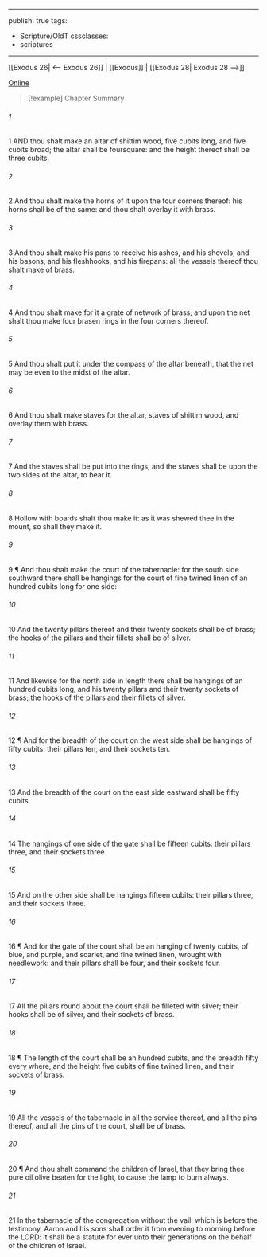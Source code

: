 

---
publish: true
tags:
  - Scripture/OldT
cssclasses:
  - scriptures
---
[[Exodus 26| <-- Exodus 26]] | [[Exodus]] | [[Exodus 28| Exodus 28 -->]]

[Online](https://churchofjesuschrist.org/study/scriptures/ot/ex/27?lang=eng)

>[!example] Chapter Summary
>
###### 1
1 AND thou shalt make an altar of shittim wood, five cubits long, and five cubits broad; the altar shall be foursquare: and the height thereof shall be three cubits.
###### 2
2 And thou shalt make the horns of it upon the four corners thereof: his horns shall be of the same: and thou shalt overlay it with brass.
###### 3
3 And thou shalt make his pans to receive his ashes, and his shovels, and his basons, and his fleshhooks, and his firepans: all the vessels thereof thou shalt make of brass.
###### 4
4 And thou shalt make for it a grate of network of brass; and upon the net shalt thou make four brasen rings in the four corners thereof.
###### 5
5 And thou shalt put it under the compass of the altar beneath, that the net may be even to the midst of the altar.
###### 6
6 And thou shalt make staves for the altar, staves of shittim wood, and overlay them with brass.
###### 7
7 And the staves shall be put into the rings, and the staves shall be upon the two sides of the altar, to bear it.
###### 8
8 Hollow with boards shalt thou make it: as it was shewed thee in the mount, so shall they make it.
###### 9
9 ¶ And thou shalt make the court of the tabernacle: for the south side southward there shall be hangings for the court of fine twined linen of an hundred cubits long for one side:
###### 10
10 And the twenty pillars thereof and their twenty sockets shall be of brass; the hooks of the pillars and their fillets shall be of silver.
###### 11
11 And likewise for the north side in length there shall be hangings of an hundred cubits long, and his twenty pillars and their twenty sockets of brass; the hooks of the pillars and their fillets of silver.
###### 12
12 ¶ And for the breadth of the court on the west side shall be hangings of fifty cubits: their pillars ten, and their sockets ten.
###### 13
13 And the breadth of the court on the east side eastward shall be fifty cubits.
###### 14
14 The hangings of one side of the gate shall be fifteen cubits: their pillars three, and their sockets three.
###### 15
15 And on the other side shall be hangings fifteen cubits: their pillars three, and their sockets three.
###### 16
16 ¶ And for the gate of the court shall be an hanging of twenty cubits, of blue, and purple, and scarlet, and fine twined linen, wrought with needlework: and their pillars shall be four, and their sockets four.
###### 17
17 All the pillars round about the court shall be filleted with silver; their hooks shall be of silver, and their sockets of brass.
###### 18
18 ¶ The length of the court shall be an hundred cubits, and the breadth fifty every where, and the height five cubits of fine twined linen, and their sockets of brass.
###### 19
19 All the vessels of the tabernacle in all the service thereof, and all the pins thereof, and all the pins of the court, shall be of brass.
###### 20
20 ¶ And thou shalt command the children of Israel, that they bring thee pure oil olive beaten for the light, to cause the lamp to burn always.
###### 21
21 In the tabernacle of the congregation without the vail, which is before the testimony, Aaron and his sons shall order it from evening to morning before the LORD: it shall be a statute for ever unto their generations on the behalf of the children of Israel.



